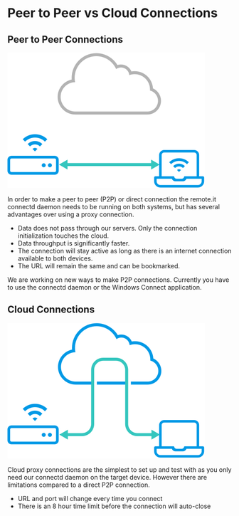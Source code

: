 # Peer to Peer vs Cloud Connections

## Peer to Peer Connections

![](../.gitbook/assets/diagram-direct.svg)

In order to make a peer to peer \(P2P\) or direct connection the remote.it connectd daemon needs to be running on both systems, but has several advantages over using a proxy connection.

* Data does not pass through our servers. Only the connection initialization touches the cloud.
* Data throughput is significantly faster.
* The connection will stay active as long as there is an internet connection available to both devices.
* The URL will remain the same and can be bookmarked.

We are working on new ways to make P2P connections. Currently you have to use the connectd daemon or the Windows Connect application.

## Cloud Connections

![](../.gitbook/assets/diagram-connect.svg)

Cloud proxy connections are the simplest to set up and test with as you only need our connectd daemon on the target device. However there are limitations compared to a direct P2P connection.

* URL and port will change every time you connect
* There is an 8 hour time limit before the connection will auto-close



